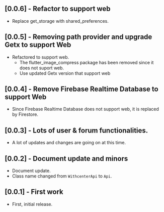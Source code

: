 ## [0.0.6] - Refactor to support web

- Replace get_storage with shared_preferences.

## [0.0.5] - Removing path provider and upgrade Getx to support Web

- Refactored to support web.
  - The flutter_image_compress package has been removed since it does not suport web.
  - Use updated Getx version that support web

## [0.0.4] - Remove Firebase Realtime Database to support Web

- Since Firebase Realtime Database does not support web, it is replaced by Firestore.

## [0.0.3] - Lots of user & forum functionalities.

- A lot of updates and changes are going on at this time.

## [0.0.2] - Document update and minors

- Document update.
- Class name changed from `WithcenterApi` to `Api`.

## [0.0.1] - First work

- First, initial release.
